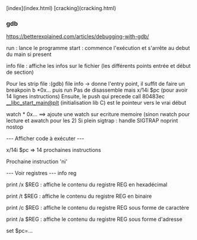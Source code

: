 <head>
  <meta http-equiv="content-type" content="text/html; charset=utf-8" />
</head>
[index](index.html) [cracking](cracking.html)

### gdb

https://betterexplained.com/articles/debugging-with-gdb/


run : lance le programme
start : commence l'exécution et s'arrête au debut du main si present 

info file : affiche les infos sur le fichier (les différents points entrée et début de section)


Pour les strip file :(gdb) file info -> donne l'entry point, il suffit de faire un breakpoin b *0x... puis run
Pas de disassemble mais x/14i $pc (pour avoir 14 lignes instructions)
Ensuite, le push qui precede call   80483ec <__libc_start_main@plt> (initialisation lib C) est le pointeur vers le vrai début


watch * 0x... ==> ajoute une watch sur ecriture memoire (sinon rwatch pour lecture et awatch pour les 2)
Si plein sigtrap : handle SIGTRAP noprint nostop


--- Afficher code à exécuter ---

x/14i $pc  => 14 prochaines instructions

Prochaine instruction 'ni'


--- Voir registres ---
info reg 

print /x $REG 	: 	affiche le contenu du registre REG en hexadécimal

print /t $REG 	: 	affiche le contenu du registre REG en binaire

print /c $REG 	: 	affiche le contenu du registre REG sous forme de caractère

print /a $REG 	: 	affiche le contenu du registre REG sous forme d'adresse


set $pc=...